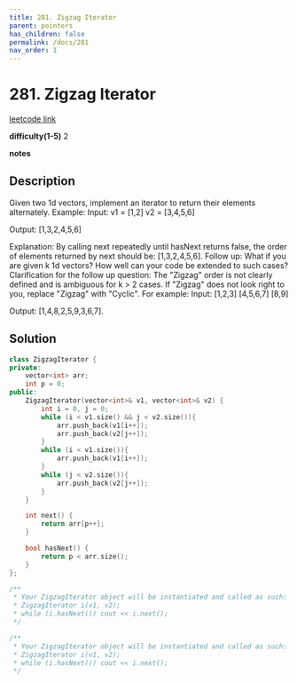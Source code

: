 ```yaml
---
title: 281. Zigzag Iterator
parent: pointers
has_children: false
permalink: /docs/281
nav_order: 1
---
```

# 281. Zigzag Iterator
[leetcode link](https://leetcode.com/problems/zigzag-iterator/)

**difficulty(1-5)** 
2

**notes**   


## Description
Given two 1d vectors, implement an iterator to return their elements alternately.
Example:
Input:
v1 = [1,2]
v2 = [3,4,5,6] 

Output: [1,3,2,4,5,6]

Explanation: By calling next repeatedly until hasNext returns false, 
             the order of elements returned by next should be: [1,3,2,4,5,6].
Follow up: What if you are given k 1d vectors? How well can your code be extended to such cases?
Clarification for the follow up question:
The "Zigzag" order is not clearly defined and is ambiguous for k > 2 cases. If "Zigzag" does not look right to you, replace "Zigzag" with "Cyclic". For example:
Input:
[1,2,3]
[4,5,6,7]
[8,9]

Output: [1,4,8,2,5,9,3,6,7].

## Solution
```c++
class ZigzagIterator {
private:
    vector<int> arr;
    int p = 0;
public:
    ZigzagIterator(vector<int>& v1, vector<int>& v2) {
        int i = 0, j = 0;
        while (i < v1.size() && j < v2.size()){
            arr.push_back(v1[i++]);
            arr.push_back(v2[j++]);
        }
        while (i < v1.size()){
            arr.push_back(v1[i++]);
        }
        while (j < v2.size()){
            arr.push_back(v2[j++]);
        }        
    }

    int next() {
        return arr[p++];
    }

    bool hasNext() {
        return p < arr.size();
    }
};

/**
 * Your ZigzagIterator object will be instantiated and called as such:
 * ZigzagIterator i(v1, v2);
 * while (i.hasNext()) cout << i.next();
 */

/**
 * Your ZigzagIterator object will be instantiated and called as such:
 * ZigzagIterator i(v1, v2);
 * while (i.hasNext()) cout << i.next();
 */
```
